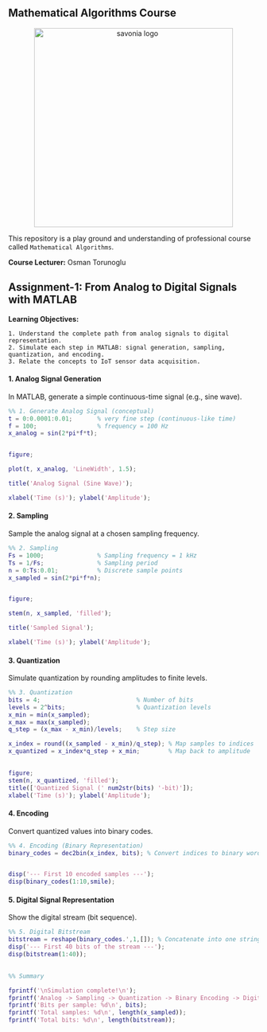 ## Mathematical Algorithms Course

<p align="center">
<img src="https://github.com/user-attachments/assets/8a702f55-bca9-40c0-82e5-52398319f6dc" alt="savonia logo" width="400"/>
</p>


This repository is a play ground and understanding of professional course called `Mathematical Algorithms`.

**Course Lecturer:** Osman Torunoglu


## Assignment-1: From Analog to Digital Signals with MATLAB

**Learning Objectives:**

    1. Understand the complete path from analog signals to digital representation.
    2. Simulate each step in MATLAB: signal generation, sampling, quantization, and encoding.
    3. Relate the concepts to IoT sensor data acquisition.

#### 1. Analog Signal Generation

In MATLAB, generate a simple continuous-time signal (e.g., sine wave).

```Matlab
%% 1. Generate Analog Signal (conceptual)
t = 0:0.0001:0.01;       % very fine step (continuous-like time)
f = 100;                 % frequency = 100 Hz
x_analog = sin(2*pi*f*t);


figure;

plot(t, x_analog, 'LineWidth', 1.5);

title('Analog Signal (Sine Wave)');

xlabel('Time (s)'); ylabel('Amplitude');
```

 
#### 2. Sampling

Sample the analog signal at a chosen sampling frequency.


```Matlab
%% 2. Sampling
Fs = 1000;               % Sampling frequency = 1 kHz
Ts = 1/Fs;               % Sampling period
n = 0:Ts:0.01;           % Discrete sample points
x_sampled = sin(2*pi*f*n);


figure;

stem(n, x_sampled, 'filled');

title('Sampled Signal');

xlabel('Time (s)'); ylabel('Amplitude');
```

 

#### 3. Quantization

Simulate quantization by rounding amplitudes to finite levels.

```Matlab
%% 3. Quantization
bits = 4;                           % Number of bits
levels = 2^bits;                    % Quantization levels
x_min = min(x_sampled);
x_max = max(x_sampled);
q_step = (x_max - x_min)/levels;    % Step size

x_index = round((x_sampled - x_min)/q_step); % Map samples to indices
x_quantized = x_index*q_step + x_min;        % Map back to amplitude
 

figure;
stem(n, x_quantized, 'filled');
title(['Quantized Signal (' num2str(bits) '-bit)']);
xlabel('Time (s)'); ylabel('Amplitude');
```

#### 4. Encoding

Convert quantized values into binary codes.

```Matlab
%% 4. Encoding (Binary Representation)
binary_codes = dec2bin(x_index, bits); % Convert indices to binary words


disp('--- First 10 encoded samples ---');
disp(binary_codes(1:10,smile);
```


#### 5. Digital Signal Representation

Show the digital stream (bit sequence).

```Matlab
%% 5. Digital Bitstream
bitstream = reshape(binary_codes.',1,[]); % Concatenate into one string
disp('--- First 40 bits of the stream ---');
disp(bitstream(1:40));

 
%% Summary

fprintf('\nSimulation complete!\n');
fprintf('Analog -> Sampling -> Quantization -> Binary Encoding -> Digital Stream\n');
fprintf('Bits per sample: %d\n', bits);
fprintf('Total samples: %d\n', length(x_sampled));
fprintf('Total bits: %d\n', length(bitstream));
```